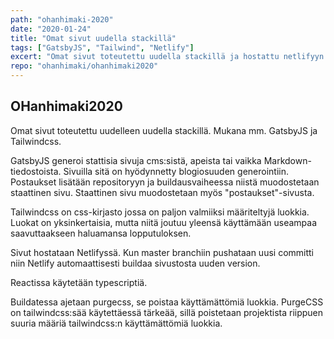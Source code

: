 ```yaml
---
path: "ohanhimaki-2020"
date: "2020-01-24"
title: "Omat sivut uudella stackillä"
tags: ["GatsbyJS", "Tailwind", "Netlify"]
excert: "Omat sivut toteutettu uudella stackillä ja hostattu netlifyyn. Projektista on muodostunut hiekkalaatikko erilaisten apien testaukselle."
repo: "ohanhimaki/ohanhimaki2020"
---
```


## OHanhimaki2020

Omat sivut toteutettu uudelleen uudella stackillä. Mukana mm. GatsbyJS ja Tailwindcss.

GatsbyJS generoi stattisia sivuja cms:sistä, apeista tai vaikka Markdown-tiedostoista. Sivuilla sitä on hyödynnetty blogiosuuden generointiin. Postaukset lisätään repositoryyn ja buildausvaiheessa niistä muodostetaan staattinen sivu. Staattinen sivu muodostetaan myös "postaukset"-sivusta.

Tailwindcss on css-kirjasto jossa on paljon valmiiksi määriteltyjä luokkia. Luokat on yksinkertaisia, mutta niitä joutuu yleensä käyttämään useampaa saavuttaakseen haluamansa lopputuloksen.

Sivut hostataan Netlifyssä. Kun master branchiin pushataan uusi committi niin Netlify automaattisesti buildaa sivustosta uuden version.

Reactissa käytetään typescriptiä.

Buildatessa ajetaan purgecss, se poistaa käyttämättömiä luokkia. PurgeCSS on tailwindcss:sää käytettäessä tärkeää, sillä poistetaan projektista riippuen suuria määriä tailwindcss:n käyttämättömiä luokkia.
